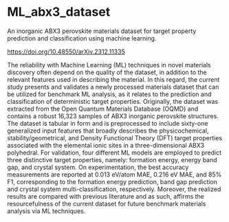 # ML_abx3_dataset
An inorganic ABX3 perovskite materials dataset for target property prediction and classification using machine learning.

https://doi.org/10.48550/arXiv.2312.11335

The reliability with Machine Learning (ML) techniques in novel materials discovery often depend on the quality of the dataset, in addition to the relevant features used in describing the material. In this regard, the current study presents and validates a newly processed materials dataset that can be utilized for benchmark ML analysis, as it relates to the prediction and classification of deterministic target properties. Originally, the dataset was extracted from the Open Quantum Materials Database (OQMD) and contains a robust 16,323 samples of ABX3 inorganic perovskite structures. The dataset is tabular in form and is preprocessed to include sixty-one generalized input features that broadly describes the physicochemical, stability/geometrical, and Density Functional Theory (DFT) target properties associated with the elemental ionic sites in a three-dimensional ABX3 polyhedral. For validation, four different ML models are employed to predict three distinctive target properties, namely: formation energy, energy band gap, and crystal system. On experimentation, the best accuracy measurements are reported at 0.013 eV/atom MAE, 0.216 eV MAE, and 85% F1, corresponding to the formation energy prediction, band gap prediction and crystal system multi-classification, respectively. Moreover, the realized results are compared with previous literature and as such, affirms the resourcefulness of the current dataset for future benchmark materials analysis via ML techniques.
